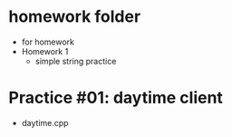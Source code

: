 # homework folder
- for homework
- Homework 1
    - simple string practice
    
# Practice #01: daytime client
- daytime.cpp    
